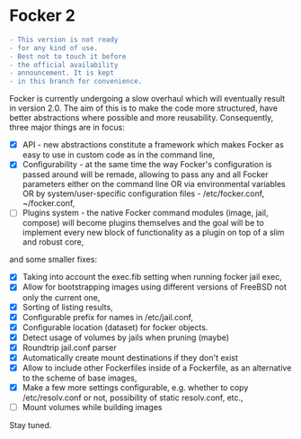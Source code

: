 # Focker 2

```diff
- This version is not ready
- for any kind of use.
- Best not to touch it before
- the official availability
- announcement. It is kept
- in this branch for convenience.
```

Focker is currently undergoing a slow overhaul which will eventually result
in version 2.0. The aim of this is to make the code more structured, have
better abstractions where possible and more reusability. Consequently, three major things are in focus:

- [X] API - new abstractions constitute a framework which makes Focker as easy to use in custom code as in the command line,
- [X] Configurability - at the same time the way Focker's configuration is passed around will be remade, allowing to pass any and all Focker parameters either on the command line OR via environmental variables OR by system/user-specific configuration files - /etc/focker.conf, ~/focker.conf,
- [ ] Plugins system - the native Focker command modules (image, jail, compose) will become plugins themselves and the goal will be to implement every new block of functionality as a plugin on top of a slim and robust core,

and some smaller fixes:

- [X] Taking into account the exec.fib setting when running focker jail exec,
- [X] Allow for bootstrapping images using different versions of FreeBSD not only the current one,
- [X] Sorting of listing results,
- [X] Configurable prefix for names in /etc/jail.conf,
- [X] Configurable location (dataset) for focker objects.
- [X] Detect usage of volumes by jails when pruning (maybe)
- [X] Roundtrip jail.conf parser
- [X] Automatically create mount destinations if they don't exist
- [X] Allow to include other Fockerfiles inside of a Fockerfile, as an alternative to the scheme of base images,
- [X] Make a few more settings configurable, e.g. whether to copy /etc/resolv.conf or not, possibility of static resolv.conf, etc.,
- [ ] Mount volumes while building images

Stay tuned.
